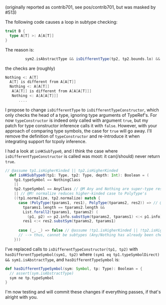 (originally reported as contrib701, see pos/contrib701, but was masked by #513)

The following code causes a loop in subtype checking:

```scala
trait B {
  type A[T] >: A[A[T]]
}
```

The reason is:

```scala
         sym2.isAbstractType && isDifferentType(tp2, tp2.bounds.lo) && (tp1 <:< tp2.bounds.lo)
```

the checks are  (roughly)

```scala
Nothing <: A[T]
  A[T] is different from A[A[T]]
  Nothing <: A[A[T]]
   A[A[T]] is different from A[A[A[T]]]
   Nothing <: A[A[A[T]]]
      ....
```

I propose to change `isDifferentType` to `isDifferentTypeConstructor`, which only checks the head of a type, ignoring type arguments of TypeRef's.
For now `typeConstructor` is indeed only called with argument `true`, but my patch for type constructor inference calls it with `false`. However, with your approach of comparing type symbols, the case for `true` will go away. I'll remove the definition of `typeConstructor` and re-introduce it when integrating support for tcpoly inference.

I had a look at `isHKSubType0`, and I think the case where `isDifferentTypeConstructor` is called was moot: it can(/should) never return `true`.

```scala
// @assume tp1.isHigherKinded || tp2.isHigherKinded
  def isHKSubType0(tp1: Type, tp2: Type, depth: Int): Boolean = (
    tp1.typeSymbol == NothingClass 
    ||
    tp2.typeSymbol == AnyClass // @M Any and Nothing are super-type resp. subtype of every well-kinded type
    || // @M! normalize reduces higher-kinded case to PolyType's
    ((tp1.normalize, tp2.normalize) match {
      case (PolyType(tparams1, res1), PolyType(tparams2, res2)) => // @assume tp1.isHigherKinded && tp2.isHigherKinded (as they were both normalized to PolyType)
        tparams1.length == tparams2.length &&
        List.forall2(tparams1, tparams2) (
          (p1, p2) => p2.info.substSym(tparams2, tparams1) <:< p1.info) &&
        res1 <:< res2.substSym(tparams2, tparams1)
      
      case (_, _) => false // @assume !tp1.isHigherKinded || !tp2.isHigherKinded 
      // --> thus, cannot be subtypes (Any/Nothing has already been checked)
    }))
```


I've replaced calls to `isDifferentTypeConstructor(tp1, tp2)` with `hasDifferentTypeSymbol(sym1, tp2)` 
where `(sym1 eq tp1.typeSymbolDirect) && sym1.isAbstractType`, and `hasDifferentTypeSymbol` is:

```scala
def hasDifferentTypeSymbol(sym: Symbol, tp: Type): Boolean = {
  // assert(sym.isAbstractType)
  sym ne tp.typeSymbol
}
```

I'm now testing and will commit these changes if everything passes, if that's alright with you.

